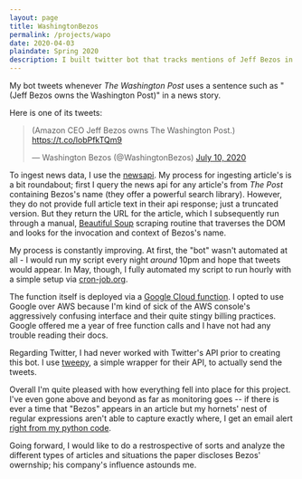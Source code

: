 ```yaml
---
layout: page
title: WashingtonBezos
permalink: /projects/wapo
date: 2020-04-03
plaindate: Spring 2020
description: I built twitter bot that tracks mentions of Jeff Bezos in Washington Post articles.
---
```

My bot tweets whenever *The Washington Post* uses a sentence such as "(Jeff Bezos owns the Washington Post)" in a news story. 

Here is one of its tweets:
<blockquote class="twitter-tweet"><p lang="en" dir="ltr">(Amazon CEO Jeff Bezos owns The Washington Post.) <a href="https://t.co/lobPfkTQm9">https://t.co/lobPfkTQm9</a></p>&mdash; Washington Bezos (@WashingtonBezos) <a href="https://twitter.com/WashingtonBezos/status/1281724955785388044?ref_src=twsrc%5Etfw">July 10, 2020</a></blockquote> <script async src="https://platform.twitter.com/widgets.js" charset="utf-8"></script>

To ingest news data, I use the [newsapi](https://newsapi.org/). My process for ingesting article's is a bit roundabout; first I query the news api for any article's from *The Post* containing Bezos's name (they offer a powerful search library). However, they do not provide full article text in their api response; just a truncated version. But they return the URL for the article, which I subsequently run through a manual, [Beautiful Soup](https://www.crummy.com/software/BeautifulSoup/bs4/doc/) scraping routine that traverses the DOM and looks for the invocation and context of Bezos's name. 

My process is constantly improving. At first, the "bot" wasn't automated at all - I would run my script every night *around* 10pm and hope that tweets would appear. In May, though, I fully automated my script to run hourly with a simple setup via [cron-job.org](https://cron-job.org). 

The function itself is deployed via a [Google Cloud function](https://cloud.google.com/functions). I opted to use Google over AWS because I'm kind of sick of the AWS console's aggressively confusing interface and their quite stingy billing practices. Google offered me a year of free function calls and I have not had any trouble reading their docs.

Regarding Twitter, I had never worked with Twitter's API prior to creating this bot. I use [tweepy](https://www.tweepy.org/), a simple wrapper for their API, to actually send the tweets.

Overall I'm quite pleased with how everything fell into place for this project. I've even gone above and beyond as far as monitoring goes -- if there is ever a time that "Bezos" appears in an article but my hornets' nest of regular expressions aren't able to capture exactly where, I get an email alert [right from my python code](https://github.com/timschott/kratos/blob/master/wapo.py#L459-L478).

Going forward, I would like to do a restrospective of sorts and analyze the different types of articles and situations the paper discloses Bezos' owernship; his company's influence astounds me. 